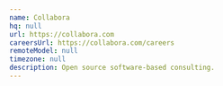 ```yaml
---
name: Collabora
hq: null
url: https://collabora.com
careersUrl: https://collabora.com/careers
remoteModel: null
timezone: null
description: Open source software-based consulting.
---
```

